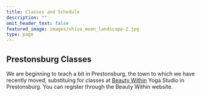```yaml
---
title: Classes and Schedule
description: ""
omit_header_text: false
featured_image: images/shiva_moon_landscape-2.jpg
type: page
---
```


## Prestonsburg Classes

We are beginning to teach a bit in Prestonsburg, the town to which we have recently moved, substituing for classes at <a href="https://beautywithinyoga.com/" target="_blank">Beauty Within</a> Yoga Studio in Prestonsburg.  You can register through the Beauty Within website.
